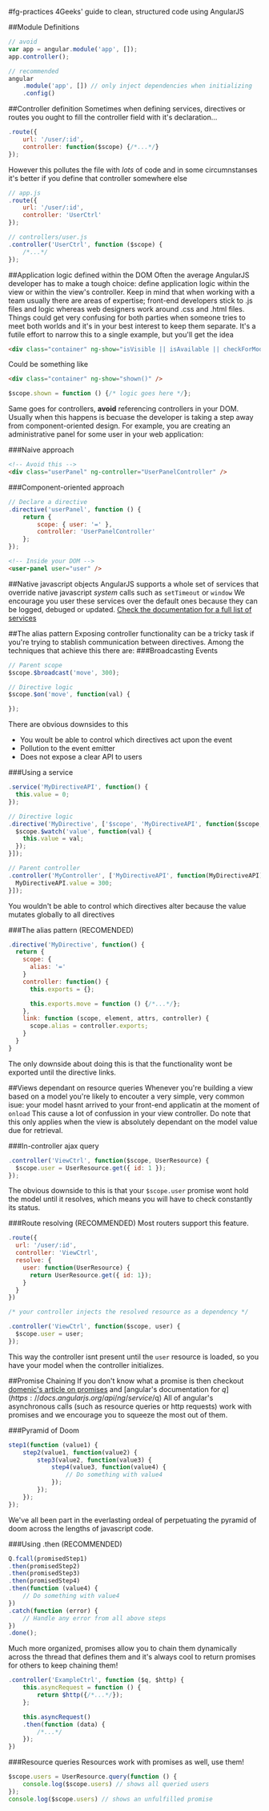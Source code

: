 #fg-practices
4Geeks' guide to clean, structured code using AngularJS

##Module Definitions
```javascript
// avoid
var app = angular.module('app', []);
app.controller();

// recommended
angular
    .module('app', []) // only inject dependencies when initializing
    .config()
```

##Controller definition
Sometimes when defining services, directives or routes you ought to fill the controller field with it's declaration...
```javascript
.route({
    url: '/user/:id',
    controller: function($scope) {/*...*/}
});
```
However this pollutes the file with _lots_ of code and in some circumnstanses it's better if you define that controller somewhere else
```javascript
// app.js
.route({
    url: '/user/:id',
    controller: 'UserCtrl'
});

// controllers/user.js
.controller('UserCtrl', function ($scope) {
    /*...*/
});
```

##Application logic defined within the DOM
Often the average AngularJS developer has to make a tough choice: define application logic within the view or within the view's controller.
Keep in mind that when working with a team usually there are areas of expertise; front-end developers stick to .js files and logic whereas web designers work around .css and .html files.
Things could get very confusing for both parties when someone tries to meet both worlds and it's in your best interest to keep them separate.
It's a futile effort to narrow this to a single example, but you'll get the idea
```html
<div class="container" ng-show="isVisible || isAvailable || checkForModels($index)" />
```
Could be something like
```html
<div class="container" ng-show="shown()" />
```
```javascript
$scope.shown = function () {/* logic goes here */};
```
Same goes for controllers, **avoid** referencing controllers in your DOM.
Usually when this happens is becuase the developer is taking a step away from component-oriented design.
For example, you are creating an administrative panel for some user in your web application:

###Naive approach
```html
<!-- Avoid this -->
<div class="userPanel" ng-controller="UserPanelController" />
```

###Component-oriented approach
```javascript
// Declare a directive
.directive('userPanel', function () {
    return {
        scope: { user: '=' },
        controller: 'UserPanelController'
    };
});
```
```html
<!-- Inside your DOM -->
<user-panel user="user" />
```


##Native javascript objects
AngularJS supports a whole set of services that override native javascript _system_ calls such as `setTimeout` or `window`
We encourage you user these services over the default ones because they can be logged, debuged or updated.
[Check the documentation for a full list of services](https://docs.angularjs.org/api/ng/service)

##The alias pattern
Exposing controller functionality can be a tricky task if you're trying to stablish communication between directives.
Among the techniques that achieve this there are:
###Broadcasting Events
```javascript
// Parent scope
$scope.$broadcast('move', 300);

// Directive logic
$scope.$on('move', function(val) {

});
```
There are obvious downsides to this
- You woult be able to control which directives act upon the event
- Pollution to the event emitter
- Does not expose a clear API to users

###Using a service
```javascript
.service('MyDirectiveAPI', function() {
  this.value = 0;
});

// Directive logic
.directive('MyDirective', ['$scope', 'MyDirectiveAPI', function($scope, MyDirectiveAPI) {
  $scope.$watch('value', function(val) {
    this.value = val;
  });
}]);

// Parent controller
.controller('MyController', ['MyDirectiveAPI', function(MyDirectiveAPI) {
  MyDirectiveAPI.value = 300;
}]);
```
You wouldn't be able to control which directives alter because the value mutates globally to all directives

###The alias pattern (RECOMENDED)
```javascript
.directive('MyDirective', function() {
  return {
    scope: {
      alias: '='
    }
    controller: function() {
      this.exports = {};

      this.exports.move = function () {/*...*/};
    },
    link: function (scope, element, attrs, controller) {
      scope.alias = controller.exports;
    }
  }
}
```
The only downside about doing this is that the functionality wont be exported until the directive links.

##Views dependant on resource queries
Whenever you're building a view based on a model you're likely to encouter a very simple, very common isue: your model hasnt arrived  to your front-end applicatin at the moment of `onload`
This cause a lot of confussion in your view controller.
Do note that this only applies when the view is absolutely dependant on the model value due for retrieval.

###In-controller ajax query
```javascript
.controller('ViewCtrl', function($scope, UserResource) {
  $scope.user = UserResource.get({ id: 1 });
});
```
The obvious downside to this is that your `$scope.user` promise wont hold the model until it resolves, which means you will have to check constantly its status.

###Route resolving (RECOMMENDED)
Most routers support this feature.
```javascript
.route({
  url: '/user/:id',
  controller: 'ViewCtrl',
  resolve: {
    user: function(UserResource) {
      return UserResource.get({ id: 1});
    }
  }
})

/* your controller injects the resolved resource as a dependency */

.controller('ViewCtrl', function($scope, user) {
  $scope.user = user;
});
```
This way the controller isnt present until the `user` resource is loaded, so you have your model when the controller initializes.

##Promise Chaining
If you don't know what a promise is then checkout [domenic's article on promises](https://gist.github.com/domenic/3889970) and [angular's documentation for $q](https://docs.angularjs.org/api/ng/service/$q)
All of angular's asynchronous calls (such as resource queries or http requests) work with promises and we encourage you to squeeze the most out of them.

###Pyramid of Doom
```javascript
step1(function (value1) {
    step2(value1, function(value2) {
        step3(value2, function(value3) {
            step4(value3, function(value4) {
                // Do something with value4
            });
        });
    });
});
```
We've all been part in the everlasting ordeal of perpetuating the pyramid of doom across the lengths of javascript code.

###Using .then (RECOMMENDED)
```javascript
Q.fcall(promisedStep1)
.then(promisedStep2)
.then(promisedStep3)
.then(promisedStep4)
.then(function (value4) {
    // Do something with value4
})
.catch(function (error) {
    // Handle any error from all above steps
})
.done();
```
Much more organized, promises allow you to chain them dynamically across the thread that defines them and it's always cool to return promises for others to keep chaining them!
```javascript
.controller('ExampleCtrl', function ($q, $http) {
    this.asyncRequest = function () {
        return $http({/*...*/});
    };

    this.asyncRequest()
    .then(function (data) {
        /*...*/
    });
})
```

###Resource queries
Resources work with promises as well, use them!
```javascript
$scope.users = UserResource.query(function () {
    console.log($scope.users) // shows all queried users
});
console.log($scope.users) // shows an unfulfilled promise
```
